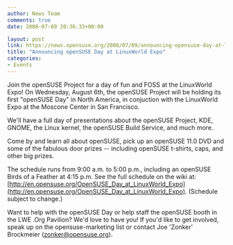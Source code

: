```yaml
---
author: News Team
comments: true
date: 2008-07-09 20:36:33+00:00

layout: post
link: https://news.opensuse.org/2008/07/09/announcing-opensuse-day-at-linuxworld-expo/
title: "Announcing openSUSE Day at LinuxWorld Expo"
categories:
- Events
---
```

Join the openSUSE Project for a day of fun and FOSS at the LinuxWorld Expo! On Wednesday, August 6th, the openSUSE Project will be holding its first "openSUSE Day" in North America, in conjuction with the LinuxWorld Expo at the Moscone Center in San Francisco.

We'll have a full day of presentations about the openSUSE Project, KDE, GNOME, the Linux kernel, the openSUSE Build Service, and much more.

Come by and learn all about openSUSE, pick up an openSUSE 11.0 DVD and some of the fabulous door prizes -- including openSUSE t-shirts, caps, and other big prizes.

The schedule runs from 9:00 a.m. to 5:00 p.m., including an openSUSE Birds of a Feather at 4:15 p.m. See the full schedule on the wiki at: [http://en.opensuse.org/OpenSUSE_Day_at_LinuxWorld_Expo](http://en.opensuse.org/OpenSUSE_Day_at_LinuxWorld_Expo). (Schedule subject to change.)

Want to help with the openSUSE Day or help staff the openSUSE booth in the LWE .Org Pavilion? We'd love to have you! If you'd like to get involved, speak up on the opensuse-marketing list or contact Joe 'Zonker' Brockmeier ([zonker@opensuse.org](mailto:zonker@opensuse.org)).		

